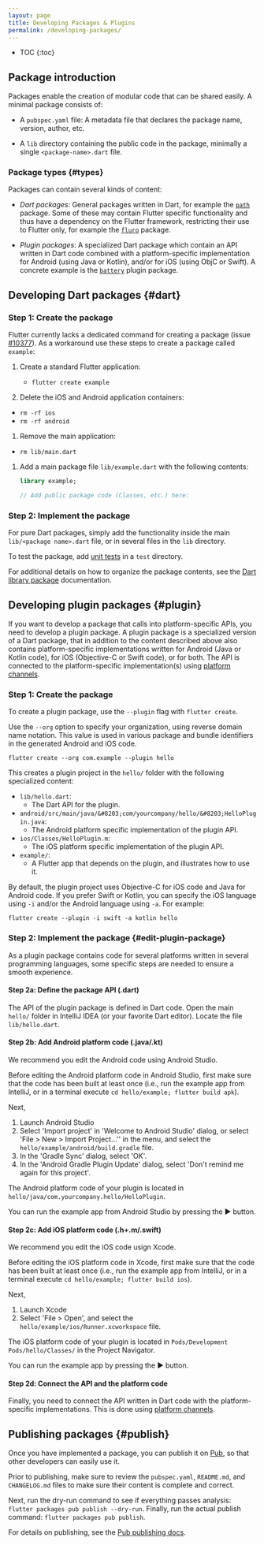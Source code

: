 ```yaml
---
layout: page
title: Developing Packages & Plugins
permalink: /developing-packages/
---
```


* TOC
{:toc}

## Package introduction

Packages enable the creation of modular code that can be shared easily. A
minimal package consists of:

* A `pubspec.yaml` file: A metadata file that declares the package name,
  version, author, etc.

* A `lib` directory containing the public code in the package, minimally a
  single `<package-name>.dart` file.

### Package types {#types}

Packages can contain several kinds of content:

* *Dart packages*: General packages written in Dart, for example the
  [`path`](https://pub.dartlang.org/packages/path) package. Some of these may
  contain Flutter specific functionality and thus have a dependency on the
  Flutter framework, restricting their use to Flutter only, for example the
  [`fluro`](https://pub.dartlang.org/packages/fluro) package.

* *Plugin packages*: A specialized Dart package which contain an API written in
  Dart code combined with a platform-specific implementation for Android (using
  Java or Kotlin), and/or for iOS (using ObjC or Swift). A concrete example is
  the [`battery`](https://pub.dartlang.org/packages/battery) plugin package.

## Developing Dart packages {#dart}

### Step 1: Create the package

Flutter currently lacks a dedicated command for creating a package
(issue [#10377](https://github.com/flutter/flutter/issues/10377)). As a
workaround use these steps to create a package called `example`:

1. Create a standard Flutter application:
    * `flutter create example`

1. Delete the iOS and Android application containers:
  * `rm -rf ios`
  * `rm -rf android`

1. Remove the main application:
  * `rm lib/main.dart`

1. Add a main package file `lib/example.dart` with the following contents:
    <!-- skip -->
    ```dart
    library example;

    // Add public package code (Classes, etc.) here:
    ```  

### Step 2: Implement the package

For pure Dart packages, simply add the functionality inside the main
`lib/<package name>.dart` file, or in several files in the `lib` directory.

To test the package, add [unit tests](https://flutter.io/testing/#unit-testing)
in a `test` directory.

For additional details on how to organize the package contents, see the [Dart
library
package](https://www.dartlang.org/guides/libraries/create-library-packages)
documentation.

## Developing plugin packages {#plugin}

If you want to develop a package that calls into platform-specific APIs, you
need to develop a plugin package. A plugin package is a specialized version of a
Dart package, that in addition to the content described above also contains
platform-specific implementations written for Android (Java or Kotlin code), for
iOS (Objective-C or Swift code), or for both. The API is connected to the
platform-specific implementation(s) using [platform channels](/platform-channels/).

### Step 1: Create the package

To create a plugin package, use the `--plugin` flag with `flutter create`. 

Use the `--org` option to specify your organization, using reverse domain name
notation. This value is used in various package and bundle identifiers in the
generated Android and iOS code.


```
flutter create --org com.example --plugin hello
```

This creates a plugin project in the `hello/` folder with the following
specialized content:

* `lib/hello.dart`:
   - The Dart API for the plugin.
* `android/src/main/java/&#8203;com/yourcompany/hello/&#8203;HelloPlugin.java`:
   - The Android platform specific implementation of the plugin API.
* `ios/Classes/HelloPlugin.m`: 
   - The iOS platform specific implementation of the plugin API.
* `example/`:
   - A Flutter app that depends on the plugin, and illustrates how to use it.

By default, the plugin project uses Objective-C for iOS code and
Java for Android code. If you prefer Swift or Kotlin, you can specify the
iOS language using `-i` and/or the Android language using `-a`. For example:
```
flutter create --plugin -i swift -a kotlin hello
```

### Step 2: Implement the package {#edit-plugin-package}

As a plugin package contains code for several platforms written in several
programming languages, some specific steps are needed to ensure a smooth
experience.

#### Step 2a: Define the package API (.dart)

The API of the plugin package is defined in Dart code. Open the main `hello/`
folder in IntelliJ IDEA (or your favorite Dart editor). Locate the file
`lib/hello.dart`.

#### Step 2b: Add Android platform code (.java/.kt)

We recommend you edit the Android code using Android Studio.

Before editing the Android platform code in Android Studio, first make sure that
the code has been built at least once (i.e., run the example app from IntelliJ, 
or in a terminal execute `cd hello/example; flutter build apk`). 

Next,

1. Launch Android Studio
1. Select 'Import project' in 'Welcome to Android Studio' dialog, or select 
'File > New > Import Project...'' in the menu, and select the
`hello/example/android/build.gradle` file.
1. In the 'Gradle Sync' dialog, select 'OK'.
1. In the 'Android Gradle Plugin Update' dialog, select 'Don't remind me again
   for this project'.

The Android platform code of your plugin is located in
`hello/java/com.yourcompany.hello/HelloPlugin`.

You can run the example app from Android Studio by pressing the &#9654; button.

#### Step 2c: Add iOS platform code (.h+.m/.swift)

We recommend you edit the iOS code usign Xcode.

Before editing the iOS platform code in Xcode, first make sure that
the code has been built at least once (i.e., run the example app from IntelliJ, 
or in a terminal execute `cd hello/example; flutter build ios`).

Next,

1. Launch Xcode
1. Select 'File > Open', and select the `hello/example/ios/Runner.xcworkspace` file.

The iOS platform code of your plugin is located in `Pods/Development
Pods/hello/Classes/` in the Project Navigator.

You can run the example app by pressing the &#9654; button.

#### Step 2d: Connect the API and the platform code

Finally, you need to connect the API written in Dart code with the platform-specific
implementations. This is done using [platform channels](/platform-channels/).
   
## Publishing packages {#publish}

Once you have implemented a package, you can publish it on
[Pub](https://pub.dartlang.org/), so that other developers can easily use it.

Prior to publishing, make sure to review the `pubspec.yaml`, `README.md`, and
`CHANGELOG.md` files to make sure their content is complete and correct.

Next, run the dry-run command to see if everything passes analysis: `flutter
packages pub publish --dry-run`. Finally, run the actual publish command:
`flutter packages pub publish`.

For details on publishing, see the [Pub publishing docs](https://www.dartlang.org/tools/pub/publishing).

